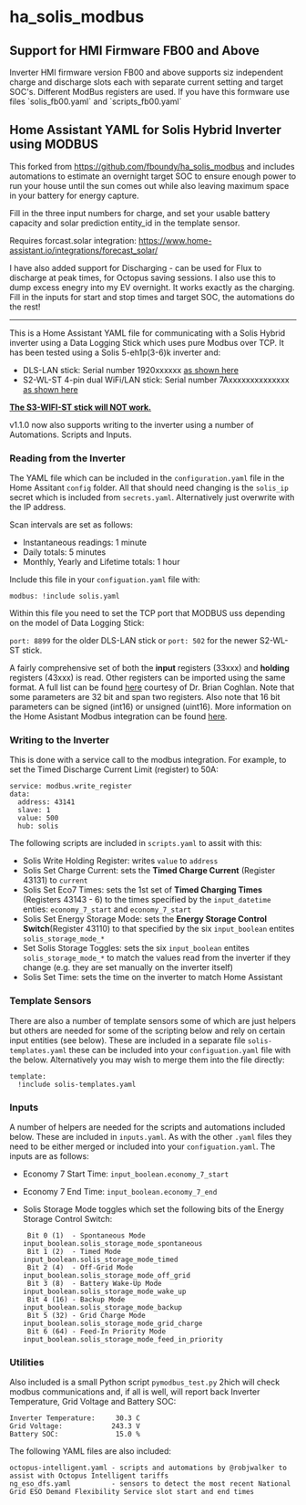 
# ha_solis_modbus

<H2> Support for HMI Firmware FB00 and Above</H2>
Inverter HMI firmware version FB00 and above supports siz independent charge and discharge slots each with separate current setting and target SOC's. Different ModBus registers are used. If you have this formware use files `solis_fb00.yaml` and `scripts_fb00.yaml`

<H2>Home Assistant YAML for Solis Hybrid Inverter using MODBUS</H2>

This forked from https://github.com/fboundy/ha_solis_modbus and includes automations to estimate an overnight target SOC to ensure enough power to run your house until the sun comes out while also leaving maximum space in your battery for energy capture. 

Fill in the three input numbers for charge, and set your usable battery capacity and solar prediction entity_id in the template sensor.

Requires forcast.solar integration: https://www.home-assistant.io/integrations/forecast_solar/

I have also added support for Discharging - can be used for Flux to discharge at peak times, for Octopus saving sessions. I also use this to dump excess enegry into my EV overnight. It works exactly as the charging. Fill in the inputs for start and stop times and target SOC, the automations do the rest!


-------------------------------------------------------------------------------------------------------------------------------------------------------------

This is a Home Assistant YAML file for communicating with a Solis Hybrid inverter using a Data Logging Stick which uses pure Modbus over TCP. It has been tested using a Solis 5-eh1p(3-6)k inverter and:

- DLS-LAN stick: Serial number 1920xxxxxx [as shown here](https://tenergise.co.uk/product/solis-data-logging-stick/)
- S2-WL-ST 4-pin dual WiFi/LAN stick: Serial number 7Axxxxxxxxxxxxxx [as shown here](https://www.ginlong.com/accessories9/S2_WL_ST_us.html)

<b><u>The [S3-WIFI-ST](https://www.ginlong.com/accessories5/WiFi_Data_Logging_Stick_11231607.html) stick will NOT work.</b></u>

v1.1.0 now also supports writing to the inverter using a number of Automations. Scripts and Inputs.

<h3>Reading from the Inverter</h3>

The YAML file which can be included in the `configuration.yaml` file in the Home Assitant `config` folder. All that should need changing is the `solis_ip` secret which is included from `secrets.yaml`. Alternatively just overwrite with the IP address.

Scan intervals are set as follows:

- Instantaneous readings: 1 minute
- Daily totals: 5 minutes
- Monthly, Yearly and Lifetime totals: 1 hour

Include this file in your `configuation.yaml` file with:

    modbus: !include solis.yaml

Within this file you need to set the TCP port that MODBUS uss depending on the model of Data Logging Stick:

`port: 8899` for the older DLS-LAN stick or `port: 502` for the newer S2-WL-ST stick.

A fairly comprehensive set of both the <b>input</b> registers (33xxx) and <b>holding</b> registers (43xxx) is read. Other registers can be imported using the same format. A full list can be found [here](https://www.scss.tcd.ie/Brian.Coghlan/Elios4you/RS485_MODBUS-Hybrid-BACoghlan-201811228-1854.pdf) courtesy of Dr. Brian Coghlan. Note that some parameters are 32 bit and span two registers. Also note that 16 bit parameters can be signed (int16) or unsigned (uint16). More information on the Home Asistant Modbus integration can be found [here](https://www.home-assistant.io/integrations/modbus/).

<h3>Writing to the Inverter</h3>
This is done with a service call to the modbus integration. For example, to set the Timed Discharge Current Limit (register) to 50A:

    service: modbus.write_register
    data:
      address: 43141
      slave: 1
      value: 500
      hub: solis

The following scripts are included in `scripts.yaml` to assit with this:

- Solis Write Holding Register: writes `value` to `address`
- Solis Set Charge Current: sets the <b>Timed Charge Current</b> (Register 43131) to `current`
- Solis Set Eco7 Times: sets the 1st set of <b>Timed Charging Times</b> (Registers 43143 - 6) to the times specified by the `input_datetime` enties: `economy_7_start` and `economy_7_start`
- Solis Set Energy Storage Mode: sets the <b>Energy Storage Control Switch</b>(Register 43110) to that specified by the six `input_boolean` entites `solis_storage_mode_*`
- Set Solis Storage Toggles: sets the six `input_boolean` entites `solis_storage_mode_*` to match the values read from the inverter if they change (e.g. they are set manually on the inverter itself)
- Solis Set Time: sets the time on the inverter to match Home Assistant

<h3>Template Sensors</h3>

There are also a number of template sensors some of which are just helpers but others are needed for some of the scripting below and rely on certain input entities (see below). These are included in a separate file `solis-templates.yaml` these can be included into your `configuation.yaml` file with the below. Alternatively you may wish to merge them into the file directly:

    template:
      !include solis-templates.yaml

<h3>Inputs</h3>

A number of helpers are needed for the scripts and automations included below. These are included in `inputs.yaml`. As with the other `.yaml` files they need to be either merged or included into your `configuation.yaml`. The inputs are as follows:

- Economy 7 Start Time: `input_boolean.economy_7_start`
- Economy 7 End Time: `input_boolean.economy_7_end`
- Solis Storage Mode toggles which set the following bits of the Energy Storage Control Switch:

       Bit 0 (1)  - Spontaneous Mode      input_boolean.solis_storage_mode_spontaneous
       Bit 1 (2)  - Timed Mode            input_boolean.solis_storage_mode_timed
       Bit 2 (4)  - Off-Grid Mode         input_boolean.solis_storage_mode_off_grid
       Bit 3 (8)  - Battery Wake-Up Mode  input_boolean.solis_storage_mode_wake_up
       Bit 4 (16) - Backup Mode           input_boolean.solis_storage_mode_backup
       Bit 5 (32) - Grid Charge Mode      input_boolean.solis_storage_mode_grid_charge
       Bit 6 (64) - Feed-In Priority Mode input_boolean.solis_storage_mode_feed_in_priority

<h3>Utilities</h3>

Also included is a small Python script `pymodbus_test.py` 2hich will check modbus communications and, if all is well, will report back Inverter Temperature, Grid Voltage and Battery SOC:

    Inverter Temperature:     30.3 C
    Grid Voltage:            243.3 V
    Battery SOC:              15.0 %

The following YAML files are also included:

    octopus-intelligent.yaml - scripts and automations by @robjwalker to assist with Octopus Intelligent tariffs
    ng_eso_dfs.yaml          - sensors to detect the most recent National Grid ESO Demand Flexibility Service slot start and end times
